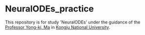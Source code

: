 # NeuralODEs_practice

This repository is for study 'NeuralODEs' under the guidance of the [Professor Yong-ki, Ma](https://apmath.kongju.ac.kr/ZC0600/10503/subview.do) in [Kongju National University](https://english.kongju.ac.kr/eng/index.do).
